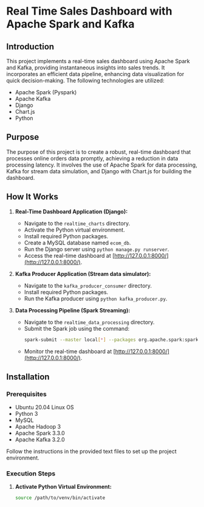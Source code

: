 # Real Time Sales Dashboard with Apache Spark and Kafka

## Introduction

This project implements a real-time sales dashboard using Apache Spark and Kafka, providing instantaneous insights into sales trends. It incorporates an efficient data pipeline, enhancing data visualization for quick decision-making. The following technologies are utilized:

- Apache Spark (Pyspark)
- Apache Kafka
- Django
- Chart.js
- Python

## Purpose

The purpose of this project is to create a robust, real-time dashboard that processes online orders data promptly, achieving a reduction in data processing latency. It involves the use of Apache Spark for data processing, Kafka for stream data simulation, and Django with Chart.js for building the dashboard.

## How It Works

1. **Real-Time Dashboard Application (Django):**
   - Navigate to the `realtime_charts` directory.
   - Activate the Python virtual environment.
   - Install required Python packages.
   - Create a MySQL database named `ecom_db`.
   - Run the Django server using `python manage.py runserver`.
   - Access the real-time dashboard at [http://127.0.0.1:8000/](http://127.0.0.1:8000/).

2. **Kafka Producer Application (Stream data simulator):**
   - Navigate to the `kafka_producer_consumer` directory.
   - Install required Python packages.
   - Run the Kafka producer using `python kafka_producer.py`.

3. **Data Processing Pipeline (Spark Streaming):**
   - Navigate to the `realtime_data_processing` directory.
   - Submit the Spark job using the command:
     ```bash
     spark-submit --master local[*] --packages org.apache.spark:spark-sql-kafka-0-10_2.12:3.3.0,mysql:mysql-connector-java:5.1.49 --files /path/to/datamaking_app.conf /path/to/realtime_data_processing.py
     ```
   - Monitor the real-time dashboard at [http://127.0.0.1:8000/](http://127.0.0.1:8000/).

## Installation

### Prerequisites

- Ubuntu 20.04 Linux OS
- Python 3
- MySQL
- Apache Hadoop 3
- Apache Spark 3.3.0
- Apache Kafka 3.2.0

Follow the instructions in the provided text files to set up the project environment.

### Execution Steps

1. **Activate Python Virtual Environment:**
   ```bash
   source /path/to/venv/bin/activate


